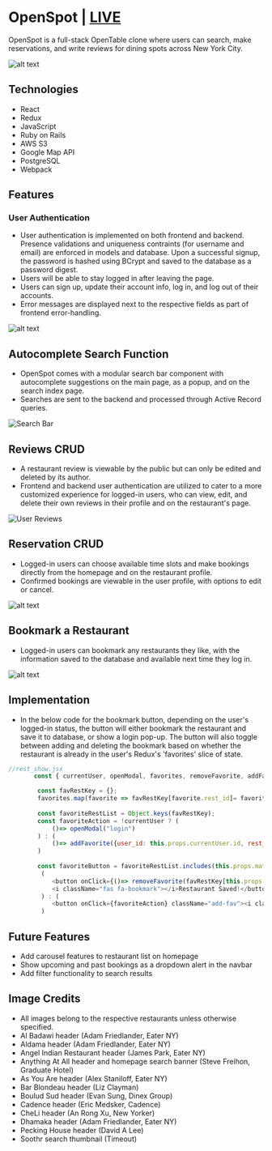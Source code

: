 # OpenSpot | [LIVE](http://openspot-aa.herokuapp.com/)

OpenSpot is a full-stack OpenTable clone where users can search, make reservations, and write reviews for dining spots across New York City.

![alt text](./app/assets/images/openspot_intro.gif)

## Technologies
- React
- Redux
- JavaScript
- Ruby on Rails
- AWS S3
- Google Map API
- PostgreSQL
- Webpack

## Features

### User Authentication
- User authentication is implemented on both frontend and backend. Presence validations and uniqueness contraints (for username and email) are enforced in models and database. Upon a successful signup, the password is hashed using BCrypt and saved to the database as a password digest.
- Users will be able to stay logged in after leaving the page.
- Users can sign up, update their account info, log in, and log out of their accounts.
- Error messages are displayed next to the respective fields as part of frontend error-handling.

![alt text](./app/assets/images/signup.png)

## Autocomplete Search Function
- OpenSpot comes with a modular search bar component with autocomplete suggestions on the main page, as a popup, and on the search index page. 
- Searches are sent to the backend and processed through Active Record queries. 

![Search Bar](./app/assets/images/auto2.gif)

## Reviews CRUD
- A restaurant review is viewable by the public but can only be edited and deleted by its author.
- Frontend and backend user authentication are utilized to cater to a more customized experience for logged-in users, who can view, edit, and delete their own reviews in their profile and on the restaurant's page.

![User Reviews](./app/assets/images/review.png)

## Reservation CRUD
- Logged-in users can choose available time slots and make bookings directly from the homepage and on the restaurant profile.
- Confirmed bookings are viewable in the user profile, with options to edit or cancel.

![alt text](./app/assets/images/booking.gif)

## Bookmark a Restaurant
- Logged-in users can bookmark any restaurants they like, with the information saved to the database and available next time they log in.

![alt text](./app/assets/images/fav2.gif)

## Implementation
- In the below code for the bookmark button, depending on the user's logged-in status, the button will either bookmark the restaurant and save it to database, or show a login pop-up. The button will also toggle between adding and deleting the bookmark based on whether the restaurant is already in the user's Redux's 'favorites' slice of state.

```js
//rest_show.jsx
       const { currentUser, openModal, favorites, removeFavorite, addFavorite } = this.props;

        const favRestKey = {};
        favorites.map(favorite => favRestKey[favorite.rest_id]= favorite.id);
        
        const favoriteRestList = Object.keys(favRestKey);
        const favoriteAction = !currentUser ? (
            ()=> openModal("login")
        ) : (
            ()=> addFavorite({user_id: this.props.currentUser.id, rest_id: this.props.match.params.restId})
        )
        
        const favoriteButton = favoriteRestList.includes(this.props.match.params.restId) ?
         (
            <button onClick={()=> removeFavorite(favRestKey[this.props.match.params.restId])} className="del-fav">
            <i className="fas fa-bookmark"></i>Restaurant Saved!</button>
         ) : (
            <button onClick={favoriteAction} className="add-fav"><i className="fas fa-bookmark"></i>Save this restaurant</button>  
         )
```

## Future Features
- Add carousel features to restaurant list on homepage
- Show upcoming and past bookings as a dropdown alert in the navbar
- Add filter functionality to search results

## Image Credits

- All images belong to the respective restaurants unless otherwise specified.
- Al Badawi header (Adam Friedlander, Eater NY)
- Aldama header (Adam Friedlander, Eater NY)
- Angel Indian Restaurant header (James Park, Eater NY)
- Anything At All header and homepage search banner (Steve Freihon, Graduate Hotel)
- As You Are header (Alex Staniloff, Eater NY)
- Bar Blondeau header (Liz Clayman)
- Boulud Sud header (Evan Sung, Dinex Group)
- Cadence header (Eric Medsker, Cadence)
- CheLi header (An Rong Xu, New Yorker)
- Dhamaka header (Adam Friedlander, Eater NY)
- Pecking House header (David A Lee)
- Soothr search thumbnail (Timeout)
